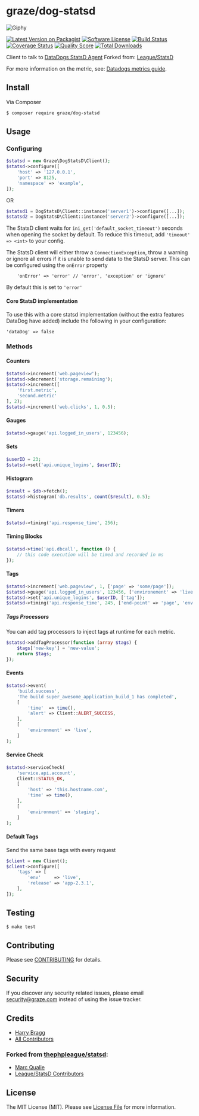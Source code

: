 # graze/dog-statsd

![Giphy](http://media1.giphy.com/media/ALCI3eTii7qOk/giphy.gif)

[![Latest Version on Packagist](https://img.shields.io/packagist/v/graze/dog-statsd.svg?style=flat-square)](https://packagist.org/packages/graze/dog-statsd)
[![Software License](https://img.shields.io/badge/license-MIT-brightgreen.svg?style=flat-square)](LICENSE.md)
[![Build Status](https://img.shields.io/travis/graze/dog-statsd/master.svg?style=flat-square)](https://travis-ci.org/graze/dog-statsd)
[![Coverage Status](https://img.shields.io/scrutinizer/coverage/g/graze/dog-statsd.svg?style=flat-square)](https://scrutinizer-ci.com/g/graze/dog-statsd/code-structure)
[![Quality Score](https://img.shields.io/scrutinizer/g/graze/dog-statsd.svg?style=flat-square)](https://scrutinizer-ci.com/g/graze/dog-statsd)
[![Total Downloads](https://img.shields.io/packagist/dt/graze/dog-statsd.svg?style=flat-square)](https://packagist.org/packages/graze/dog-statsd)

Client to talk to [DataDogs StatsD Agent](http://docs.datadoghq.com/guides/dogstatsd) Forked from:
[League/StatsD](https://github.com/thephpleague/statsd)

For more information on the metric, see: [Datadogs metrics guide](http://docs.datadoghq.com/guides/metrics/).

## Install

Via Composer

``` bash
$ composer require graze/dog-statsd
```

## Usage

### Configuring

```php
$statsd = new Graze\DogStatsD\Client();
$statsd->configure([
    'host' => '127.0.0.1',
    'port' => 8125,
    'namespace' => 'example',
]);
```

OR

```php
$statsd1 = DogStatsD\Client::instance('server1')->configure([...]);
$statsd2 = DogStatsD\Client::instance('server2')->configure([...]);
```

The StatsD client waits for `ini_get('default_socket_timeout')` seconds when opening the socket by default. To reduce
this timeout, add `'timeout' => <int>` to your config.

The StatsD client will either throw a `ConnectionException`, throw a warning or ignore all errors if it is unable to
send data to the StatsD server. This can be configured using the `onError` property

```
    'onError' => 'error' // 'error', 'exception' or 'ignore'
```

By default this is set to `'error'`

#### Core StatsD implementation

To use this with a core statsd implementation (without the extra features DataDog have added) include the following in
your configuration:
```
'dataDog' => false
```

### Methods

#### Counters

```php
$statsd->increment('web.pageview');
$statsd->decrement('storage.remaining');
$statsd->increment([
    'first.metric',
    'second.metric'
], 2);
$statsd->increment('web.clicks', 1, 0.5);
```

#### Gauges

```php
$statsd->gauge('api.logged_in_users', 123456);
```

#### Sets

```php
$userID = 23;
$statsd->set('api.unique_logins', $userID);
```

#### Histogram

```php
$result = $db->fetch();
$statsd->histogram('db.results', count($result), 0.5);
```

#### Timers

```php
$statsd->timing('api.response_time', 256);
```

#### Timing Blocks

```php
$statsd->time('api.dbcall', function () {
    // this code execution will be timed and recorded in ms
});
```

#### Tags

```php
$statsd->increment('web.pageview', 1, ['page' => 'some/page']);
$statsd->guage('api.logged_in_users', 123456, ['environement' => 'live']);
$statsd->set('api.unique_logins', $userID, ['tag']);
$statsd->timing('api.response_time', 245, ['end-point' => 'page', 'env' => 'test']);
```

##### Tags Processors

You can add tag processors to inject tags at runtime for each metric.

```php
$statsd->addTagProcessor(function (array $tags) {
    $tags['new-key'] = 'new-value';
    return $tags;
});
```

#### Events

```php
$statsd->event(
    'build.success',
    'The build super_awesome_application_build_1 has completed',
    [
        'time'  => time(),
        'alert' => Client::ALERT_SUCCESS,
    ],
    [
        'environment' => 'live',
    ]
);
```

#### Service Check

```php
$statsd->serviceCheck(
    'service.api.account',
    Client::STATUS_OK,
    [
        'host' => 'this.hostname.com',
        'time' => time(),
    ],
    [
        'environment' => 'staging',
    ]
);
```

#### Default Tags

Send the same base tags with every request

```php
$client = new Client();
$client->configure([
    'tags' => [
        'env'     => 'live',
        'release' => 'app-2.3.1',
    ],
]);
```

## Testing

``` bash
$ make test
```

## Contributing

Please see [CONTRIBUTING](CONTRIBUTING.md) for details.

## Security

If you discover any security related issues, please email security@graze.com instead of using the issue tracker.

## Credits

- [Harry Bragg](https://github.com/h-bragg)
- [All Contributors](../../contributors)

### Forked from [thephpleague/statsd](https://github.com/thephpleague/statsd):

- [Marc Qualie](https://github.com/marcqualie)
- [League/StatsD Contributors](https://github.com/thephpleague/statsd/contributors)

## License

The MIT License (MIT). Please see [License File](LICENSE.md) for more information.
